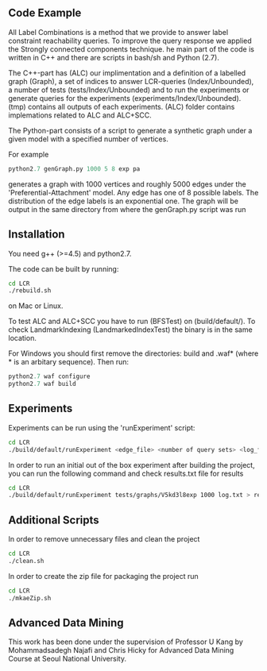 ## Code Example
All Label Combinations is a method that we provide to answer label constraint reachability queries. To improve the query response we applied the Strongly connected components technique. he main part of the code is written in C++ and there are scripts in bash/sh and Python (2.7).

The C++-part has (ALC) our implimentation and a definition of a labelled graph (Graph), a set of indices to answer LCR-queries (Index/Unbounded), a number of tests (tests/Index/Unbounded) and to run the experiments or generate queries for the experiments (experiments/Index/Unbounded). (tmp) contains all outputs of each experiments. (ALC) folder contains implemations related to ALC and ALC+SCC.

The Python-part consists of a script to generate a synthetic graph under a given model with a specified number of vertices.

For example

```python
python2.7 genGraph.py 1000 5 8 exp pa
```


generates a graph with 1000 vertices and roughly 5000 edges under the 'Preferential-Attachment' model. Any edge has one of 8 possible labels. The distribution of the edge labels is an exponential one. The graph will be output in the same directory from where the genGraph.py script was run

## Installation

You need g++ (>=4.5) and python2.7.

The code can be built by running:

```sh
cd LCR
./rebuild.sh
```

on Mac or Linux. 

 To test ALC and ALC+SCC you have to run (BFSTest) on (build/default/). To check LandmarkIndexing (LandmarkedIndexTest) the binary is in the same location.

For Windows you should first remove the directories: build and .waf* (where * is an arbitary sequence). Then run:

```python
python2.7 waf configure
python2.7 waf build
```
## Experiments
Experiments can be run using the 'runExperiment' script:
```sh
cd LCR
./build/default/runExperiment <edge_file> <number of query sets> <log_file> > <results.txt>
```
 In order to run an initial out of the box experiment after building the project, you can run the following command
 and check results.txt file for results
 
 ```sh
cd LCR
./build/default/runExperiment tests/graphs/V5kd3l8exp 1000 log.txt > results.txt
```

## Additional Scripts
In order to remove unnecessary files and clean the project
```sh
cd LCR
./clean.sh
```
In order to create the zip file for packaging the project run 
```sh
cd LCR
./mkaeZip.sh
```

## Advanced Data Mining 
This work has been done under the supervision of Professor U Kang by Mohammadsadegh Najafi and Chris Hicky for Advanced Data Mining Course at Seoul National University.


